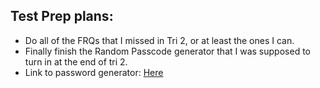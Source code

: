 ## Test Prep plans: 
- Do all of the FRQs that I missed in Tri 2, or at least the ones I can.
- Finally finish the Random Passcode generator that I was supposed to turn in at the end of tri 2.
- Link to password generator: [Here](https://replit.com/@JSinghSD/CSACollegeboardFRQ)
